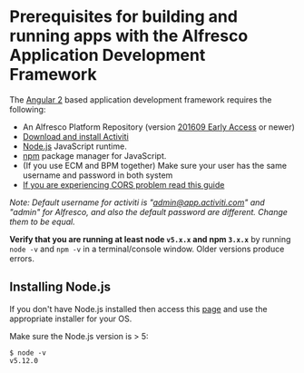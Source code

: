# Prerequisites for building and running apps with the Alfresco Application Development Framework

The [Angular 2](https://angular.io/) based application development framework requires the following:

- An Alfresco Platform Repository (version [201609 Early Access](https://community.alfresco.com/docs/DOC-6372-alfresco-community-edition-file-list-201609-ea) or newer) 
- [Download and install Activiti](https://www.alfresco.com/products/bpm/alfresco-activiti/trial)
- [Node.js](https://nodejs.org/en/) JavaScript runtime.
- [npm](https://www.npmjs.com/) package manager for JavaScript.
- (If you use ECM and BPM together) Make sure your user has the same username and password in both system
- [If you are experiencing CORS problem read this guide](/ALFRESCOCORS.md)

*Note: Default username for activiti is "admin@app.activiti.com" and "admin" for Alfresco, and also the default password are different. Change them to be equal.*

**Verify that you are running at least node `v5.x.x` and npm `3.x.x`**
by running `node -v` and `npm -v` in a terminal/console window.
Older versions produce errors.

## Installing Node.js

If you don't have Node.js installed then access this [page](https://nodejs.org/en/download/) and use the appropriate installer for your OS.

Make sure the Node.js version is > 5:

```
$ node -v
v5.12.0
```
